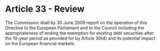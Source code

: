 # Article 33 - Review


The Commission shall by 30 June 2009 report on the operation of this Directive to the European Parliament and to the Council including the appropriateness of ending the exemption for existing debt securities after the 10-year period as provided for by Article 30(4) and its potential impact on the European financial markets.
